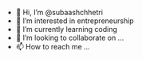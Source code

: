 - 👋 Hi, I’m @subaashchhetri
- 👀 I’m interested in entrepreneurship
- 🌱 I’m currently learning coding
- 💞️ I’m looking to collaborate on ...
- 📫 How to reach me ...

<!---
subaashchhetri/subaashchhetri is a ✨ special ✨ repository because its `README.md` (this file) appears on your GitHub profile.
You can click the Preview link to take a look at your changes.
--->
